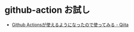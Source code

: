 # github-action お試し
- [Github Actionsが使えるようになったので使ってみる - Qiita](https://qiita.com/1915keke/items/8b18097d2981e88eca93)
